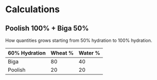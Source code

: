 # Calculations
## Poolish 100% + Biga 50%
How quantities grows starting from 50% hydration to 100% hydration.

| 60% Hydration | Wheat % | Water % |
|-|-|-|
| Biga | 80 | 40 |
| Poolish | 20 | 20 |
